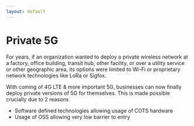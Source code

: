 ```yaml
---
layout: default
---
```


# Private 5G

For years, if an organization wanted to deploy a private wireless network at a factory, office building, transit hub, other facility, or over a utility service or other geographic area, its options were limited to Wi-Fi or proprietary network technologies like LoRa or Sigfox.

With coming of 4G LTE & more important 5G, businesses can now finally deploy private versions of 5G for themselves. This is made possible crucially due to 2 reasons
- Software defined technologies allowing usage of COTS hardware
- Usage of OSS allowing very low barrier to entry
